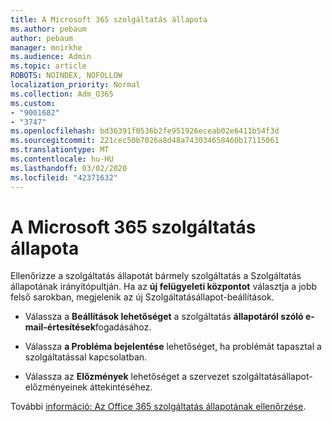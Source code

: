 ```yaml
---
title: A Microsoft 365 szolgáltatás állapota
ms.author: pebaum
author: pebaum
manager: mnirkhe
ms.audience: Admin
ms.topic: article
ROBOTS: NOINDEX, NOFOLLOW
localization_priority: Normal
ms.collection: Adm_O365
ms.custom:
- "9001682"
- "3747"
ms.openlocfilehash: bd36391f0536b2fe951926eceab02e6411b54f3d
ms.sourcegitcommit: 221cec50b7026a8d48a743034658460b17115061
ms.translationtype: MT
ms.contentlocale: hu-HU
ms.lasthandoff: 03/02/2020
ms.locfileid: "42371632"
---
```

# <a name="microsoft-365-service-health"></a>A Microsoft 365 szolgáltatás állapota


Ellenőrizze a szolgáltatás állapotát bármely szolgáltatás a Szolgáltatás állapotának irányítópultján. Ha az **új felügyeleti központot** választja a jobb felső sarokban, megjelenik az új Szolgáltatásállapot-beállítások.

- Válassza a **Beállítások lehetőséget** a szolgáltatás **állapotáról szóló e-mail-értesítések**fogadásához.

- Válassza **a Probléma bejelentése** lehetőséget, ha problémát tapasztal a szolgáltatással kapcsolatban.

- Válassza az **Előzmények** lehetőséget a szervezet szolgáltatásállapot-előzményeinek áttekintéséhez. 

További [információ: Az Office 365 szolgáltatás állapotának ellenőrzése](https://docs.microsoft.com/en-us/office365/enterprise/view-service-health). 